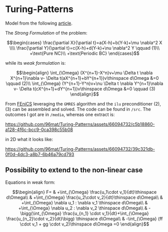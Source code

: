 # Turing-Patterns
Model from the following [article](https://royalsocietypublishing.org/doi/10.1098/rstb.1952.0012).

The _Strong Formulation_ of the problem:

$$\begin{cases}
\frac{\partial X}{\partial t}=a(X-h)+b(Y-k)+\mu \nabla^2 X \\\\
\frac{\partial Y}{\partial t}=c(X-h)+d(Y-k)+\nu \nabla^2 Y \qquad (1)\\
+\text{Pure NC}\\
+\text{Periodic BC}
\end{cases}$$

while its _weak formulation_ is:
```math
\begin{align}
\int_{\Omega} (X^{n+1}-X^n)v+\mu \Delta t \nabla X^{n+1}\nabla v- \Delta t(aX^{n+1}+bY^{n+1})v\thinspace d\Omega &=0 \qquad (2)\\
\int_{\Omega} (Y^{n+1}-Y^n)v+\nu \Delta t \nabla Y^{n+1}\nabla v- \Delta t(cX^{n+1}+dY^{n+1})v\thinspace d\Omega &=0 \qquad (3)
\end{align}
```
From [FEniCS](https://fenicsproject.org/) leveraging the ```GMRES``` algorithm and the ```ilu``` preconditioner $(2),(3)$ can be assembled and solved. The code can be found in ```/src```. The outcomes I got are in ```/media```, whereas one extract is:




https://github.com/96mat/Turing-Patterns/assets/66094732/c5b18860-a128-4f6c-bcc9-0ca398c55b08

in 2D what it looks like:

https://github.com/96mat/Turing-Patterns/assets/66094732/39c321db-0f0d-4dc3-a8b7-6b46a79cd793

## Possibility to extend to the non-linear case
Equations in weak form:

```math
\begin{align}
F= & +\int_{\Omega} \frac{u_1\cdot v_1}{dt}\thinspace d\Omega\\
& +\int_{\Omega} \frac{u_2\cdot v_2}{dt}\thinspace d\Omega\\
& +\int_{\Omega} \nabla u_1 : \nabla v_1 \thinspace d\Omega\\
& +\int_{\Omega} \nabla u_2 : \nabla v_2 \thinspace d\Omega\\
& -\bigg(\int_{\Omega} \frac{u_{n_1} \cdot v_1}{dt}+\int_{\Omega} \frac{u_{n_2}\cdot v_2}{dt}\bigg) \thinspace d\Omega\\
& -\int_{\Omega} (ff \cdot v_1 + gg \cdot v_2)\thinspace d\Omega =0
\end{align}
```




